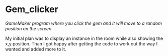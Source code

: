 # Gem_clicker
_GameMaker program where you click the gem and it will move to a random position on the screen_

My initial plan was to display an instance in the room while also showing the x,y position.
Than I got happy after getting the code to work out the way I wanted and added more to it.

